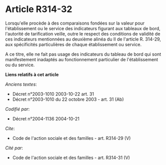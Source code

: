 # Article R314-32

Lorsqu'elle procède à des comparaisons fondées sur la valeur pour l'établissement ou le service des indicateurs figurant aux
tableaux de bord, l'autorité de tarification veille, outre le respect des conditions de validité de ces indicateurs
mentionnées au deuxième alinéa du II de l'article R. 314-29, aux spécificités particulières de chaque établissement ou
service.

A ce titre, elle ne fait pas usage des indicateurs du tableau de bord qui sont manifestement inadaptés au fonctionnement
particulier de l'établissement ou du service.

**Liens relatifs à cet article**

_Anciens textes_:

  - Décret n°2003-1010 2003-10-22 art. 31
  - Décret n°2003-1010 du 22 octobre 2003 - art. 31 (Ab)

_Codifié par_:

  - Décret n°2004-1136 2004-10-21

_Cite_:

  - Code de l'action sociale et des familles - art. R314-29 (V)

_Cité par_:

  - Code de l'action sociale et des familles - art. R314-31 (V)
